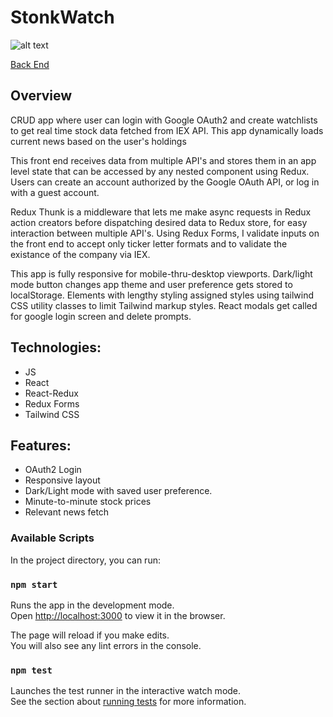 # StonkWatch
![alt text](https://github.com/[Apesosmarc]/[StonkWatch]/blob/main/github_assets/lightMode_ss.jpg)

[Back End](https://github.com/Apesosmarc/StonkWatch-API-Server)

## Overview
CRUD app where user can login with Google OAuth2 and create watchlists to get real time stock data fetched from IEX API. This app dynamically loads current news based on the user's holdings

This front end receives data from multiple API's and stores them in an app level
state that can be accessed by any nested component using Redux. Users can create an account authorized by the Google OAuth API, or log in with a guest account.

Redux Thunk is a middleware that lets me make async requests in Redux action creators before dispatching desired data to Redux store, for easy interaction between multiple API's. Using Redux Forms, I validate inputs on the front end to accept only ticker letter formats and to validate the existance of the company via IEX.

This app is fully responsive for mobile-thru-desktop viewports. Dark/light mode button changes app theme and user preference gets stored to localStorage. Elements with lengthy styling assigned styles using tailwind CSS utility classes to limit Tailwind markup styles. React modals get called for google login screen and delete prompts.


## Technologies:
- JS
- React
- React-Redux
- Redux Forms
- Tailwind CSS

## Features:
- OAuth2 Login
- Responsive layout
- Dark/Light mode with saved user preference. 
- Minute-to-minute stock prices
- Relevant news fetch


### Available Scripts

In the project directory, you can run:

### `npm start`

Runs the app in the development mode.\
Open [http://localhost:3000](http://localhost:3000) to view it in the browser.

The page will reload if you make edits.\
You will also see any lint errors in the console.

### `npm test`

Launches the test runner in the interactive watch mode.\
See the section about [running tests](https://facebook.github.io/create-react-app/docs/running-tests) for more information.
